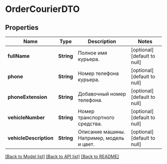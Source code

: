 # OrderCourierDTO
## Properties

| Name | Type | Description | Notes |
|------------ | ------------- | ------------- | -------------|
| **fullName** | **String** | Полное имя курьера. | [optional] [default to null] |
| **phone** | **String** | Номер телефона курьера. | [optional] [default to null] |
| **phoneExtension** | **String** | Добавочный номер телефона. | [optional] [default to null] |
| **vehicleNumber** | **String** | Номер транспортного средства. | [optional] [default to null] |
| **vehicleDescription** | **String** | Описание машины. Например, модель и цвет. | [optional] [default to null] |

[[Back to Model list]](../README.md#documentation-for-models) [[Back to API list]](../README.md#documentation-for-api-endpoints) [[Back to README]](../README.md)

